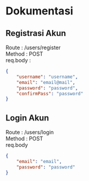 # Dokumentasi 

## Registrasi Akun
Route : /users/register  
Method : POST  
req.body :
```json
{
    "username": "username",
    "email": "email@mail",
    "password": "password",
    "confirmPass": "password"
}
```

## Login Akun
Route : /users/login  
Method : POST  
req.body
```json
{
    "email": "email",
    "password": "password"
}
```
